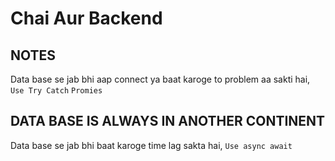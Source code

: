 # Chai Aur Backend

## NOTES    

Data base se jab bhi aap connect ya baat karoge to problem aa sakti hai,
```Use Try Catch```
```Promies```

## DATA BASE IS ALWAYS IN ANOTHER CONTINENT

Data base se jab bhi baat karoge time lag sakta hai,
```Use async await```